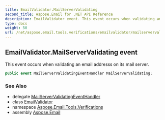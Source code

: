 ```yaml
---
title: EmailValidator.MailServerValidating
second_title: Aspose.Email for .NET API Reference
description: EmailValidator event. This event occurs when validating an email addresss on its mail server
type: docs
weight: 50
url: /net/aspose.email.tools.verifications/emailvalidator/mailservervalidating/
---
```

## EmailValidator.MailServerValidating event

This event occurs when validating an email addresss on its mail server.

```csharp
public event MailServerValidatingEventHandler MailServerValidating;
```

### See Also

* delegate [MailServerValidatingEventHandler](../../mailservervalidatingeventhandler/)
* class [EmailValidator](../)
* namespace [Aspose.Email.Tools.Verifications](../../emailvalidator/)
* assembly [Aspose.Email](../../../)


